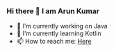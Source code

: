 ### Hi there 👋 I am Arun Kumar

- 🔭 I’m currently working on Java 
- 🌱 I’m currently learning Kotlin
- 📫 How to reach me: [Here](https://www.linkedin.com/in/arunkasireddi/)

<!--
**arunkasireddi/arunkasireddi** is a ✨ _special_ ✨ repository because its `README.md` (this file) appears on your GitHub profile.

Here are some ideas to get you started:

- 🔭 I’m currently working on Java, Typescript and AWS
- 🌱 I’m currently learning Kotlin
- 👯 I’m looking to collaborate on ...
- 🤔 I’m looking for help with ...
- 💬 Ask me about ...
- 📫 How to reach me: [Here](https://www.linkedin.com/in/arunkasireddi/)
- 😄 Pronouns: ...
- ⚡ Fun fact: ...
-->
